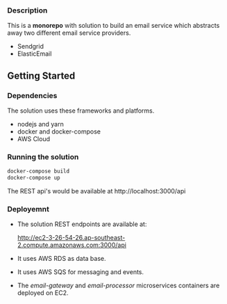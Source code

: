 ### Description

This is a **monorepo** with solution to build an email service which abstracts away two different email service providers. 
* Sendgrid
* ElasticEmail
  
  
## Getting Started

### Dependencies
The solution uses these frameworks and platforms.

* nodejs and yarn
* docker and docker-compose
* AWS Cloud
### Running the solution
```sh
docker-compose build
docker-compose up
```

The REST api's would be available at http://localhost:3000/api

### Deployemnt

* The solution REST endpoints are available at:

   http://ec2-3-26-54-26.ap-southeast-2.compute.amazonaws.com:3000/api

* It uses AWS RDS as data base.
* It uses AWS SQS for messaging and events.
* The *email-gateway* and *email-processor* microservices containers are deployed on EC2.




  